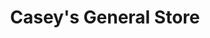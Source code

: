---
title: "Casey's General Store"
url: /rogers/caseys-general-store-south-8th-street/
shop: convenience
---